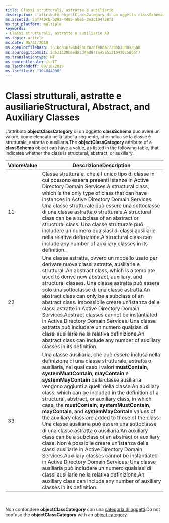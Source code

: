 ```yaml
---
title: Classi strutturali, astratte e ausiliarie
description: L'attributo objectClassCategory di un oggetto classSchema può avere un valore, come elencato nella tabella seguente, che indica se la classe è strutturale, astratta o ausiliaria.
ms.assetid: 5af740cb-b292-4d80-abe5-3e3d194758f3
ms.tgt_platform: multiple
keywords:
- Classi strutturali, astratte e ausiliarie AD
ms.topic: article
ms.date: 05/31/2018
ms.openlocfilehash: 561bc836794b45b6c028fe8da772b0b38d0936a8
ms.sourcegitcommit: 2d531328b6ed82d4ad971a45a5131b430c5866f7
ms.translationtype: MT
ms.contentlocale: it-IT
ms.lasthandoff: 09/16/2019
ms.locfileid: "104044090"
---
```

# <a name="structural-abstract-and-auxiliary-classes"></a><span data-ttu-id="67a94-104">Classi strutturali, astratte e ausiliarie</span><span class="sxs-lookup"><span data-stu-id="67a94-104">Structural, Abstract, and Auxiliary Classes</span></span>

<span data-ttu-id="67a94-105">L'attributo **objectClassCategory** di un oggetto **classSchema** può avere un valore, come elencato nella tabella seguente, che indica se la classe è strutturale, astratta o ausiliaria.</span><span class="sxs-lookup"><span data-stu-id="67a94-105">The **objectClassCategory** attribute of a **classSchema** object can have a value, as listed in the following table, that indicates whether the class is structural, abstract, or auxiliary.</span></span>



| <span data-ttu-id="67a94-106">Valore</span><span class="sxs-lookup"><span data-stu-id="67a94-106">Value</span></span> | <span data-ttu-id="67a94-107">Descrizione</span><span class="sxs-lookup"><span data-stu-id="67a94-107">Description</span></span>                                                                                                                                                                                                                                                                                                                                                                                                                                                                                                           |
|-------|-----------------------------------------------------------------------------------------------------------------------------------------------------------------------------------------------------------------------------------------------------------------------------------------------------------------------------------------------------------------------------------------------------------------------------------------------------------------------------------------------------------------------|
| <span data-ttu-id="67a94-108">1</span><span class="sxs-lookup"><span data-stu-id="67a94-108">1</span></span>     | <span data-ttu-id="67a94-109">Classe strutturale, che è l'unico tipo di classe in cui possono essere presenti istanze in Active Directory Domain Services.</span><span class="sxs-lookup"><span data-stu-id="67a94-109">A structural class, which is the only type of class that can have instances in Active Directory Domain Services.</span></span> <span data-ttu-id="67a94-110">Una classe strutturale può essere una sottoclasse di una classe astratta o strutturale.</span><span class="sxs-lookup"><span data-stu-id="67a94-110">A structural class can be a subclass of an abstract or structural class.</span></span> <span data-ttu-id="67a94-111">Una classe strutturale può includere un numero qualsiasi di classi ausiliarie nella relativa definizione.</span><span class="sxs-lookup"><span data-stu-id="67a94-111">A structural class can include any number of auxiliary classes in its definition.</span></span>                                                                                                                                                                                                                                           |
| <span data-ttu-id="67a94-112">2</span><span class="sxs-lookup"><span data-stu-id="67a94-112">2</span></span>     | <span data-ttu-id="67a94-113">Una classe astratta, ovvero un modello usato per derivare nuove classi astratte, ausiliarie e strutturali.</span><span class="sxs-lookup"><span data-stu-id="67a94-113">An abstract class, which is a template used to derive new abstract, auxiliary, and structural classes.</span></span> <span data-ttu-id="67a94-114">Una classe astratta può essere solo una sottoclasse di una classe astratta.</span><span class="sxs-lookup"><span data-stu-id="67a94-114">An abstract class can only be a subclass of an abstract class.</span></span> <span data-ttu-id="67a94-115">Impossibile creare un'istanza delle classi astratte in Active Directory Domain Services.</span><span class="sxs-lookup"><span data-stu-id="67a94-115">Abstract classes cannot be instantiated in Active Directory Domain Services.</span></span> <span data-ttu-id="67a94-116">Una classe astratta può includere un numero qualsiasi di classi ausiliarie nella relativa definizione.</span><span class="sxs-lookup"><span data-stu-id="67a94-116">An abstract class can include any number of auxiliary classes in its definition.</span></span>                                                                                                                                                                                   |
| <span data-ttu-id="67a94-117">3</span><span class="sxs-lookup"><span data-stu-id="67a94-117">3</span></span>     | <span data-ttu-id="67a94-118">Una classe ausiliaria, che può essere inclusa nella definizione di una classe strutturale, astratta o ausiliaria, nel qual caso i valori **mustContain**, **systemMustContain**, **mayContain** e **systemMayContain** della classe ausiliaria vengono aggiunti a quelli della classe.</span><span class="sxs-lookup"><span data-stu-id="67a94-118">An auxiliary class, which can be included in the definition of a structural, abstract, or auxiliary class, in which case, the **mustContain**, **systemMustContain**, **mayContain**, and **systemMayContain** values of the auxiliary class are added to those of the class.</span></span> <span data-ttu-id="67a94-119">Una classe ausiliaria può essere una sottoclasse di una classe astratta o ausiliaria.</span><span class="sxs-lookup"><span data-stu-id="67a94-119">An auxiliary class can be a subclass of an abstract or auxiliary class.</span></span> <span data-ttu-id="67a94-120">Non è possibile creare un'istanza delle classi ausiliarie in Active Directory Domain Services.</span><span class="sxs-lookup"><span data-stu-id="67a94-120">Auxiliary classes cannot be instantiated in Active Directory Domain Services.</span></span> <span data-ttu-id="67a94-121">Una classe ausiliaria può includere un numero qualsiasi di classi ausiliarie nella relativa definizione.</span><span class="sxs-lookup"><span data-stu-id="67a94-121">An auxiliary class can include any number of auxiliary classes in its definition.</span></span> |



 

<span data-ttu-id="67a94-122">Non confondere **objectClassCategory** con una [categoria di oggetti](object-class-and-object-category.md).</span><span class="sxs-lookup"><span data-stu-id="67a94-122">Do not confuse the **objectClassCategory** with an [object category](object-class-and-object-category.md).</span></span>

 

 




